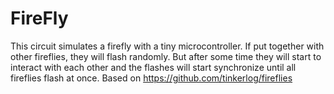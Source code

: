 # FireFly
This circuit simulates a firefly with a tiny microcontroller. If put together with other fireflies, they will flash randomly. But after some time they will start to interact with each other and the flashes will start synchronize until all fireflies flash at once. Based on https://github.com/tinkerlog/fireflies
